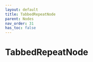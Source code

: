 ```yaml
---
layout: default
title: TabbedRepeatNode
parent: Nodes
nav_order: 31
has_toc: false
---
```



<a id="TabbedRepeatNode"></a>

# TabbedRepeatNode

